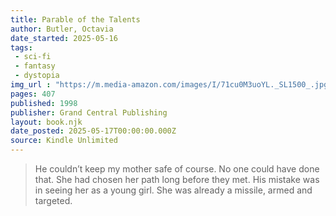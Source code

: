 ```yaml
---
title: Parable of the Talents
author: Butler, Octavia
date_started: 2025-05-16
tags: 
 - sci-fi
 - fantasy
 - dystopia 
img_url : "https://m.media-amazon.com/images/I/71cu0M3uoYL._SL1500_.jpg"
pages: 407
published: 1998
publisher: Grand Central Publishing
layout: book.njk
date_posted: 2025-05-17T00:00:00.000Z
source: Kindle Unlimited
---
```

<blockquote>
He couldn’t keep my mother safe of course. No one could have done that. She had chosen her path long before they met. His mistake was in seeing her as a young girl. She was already a missile, armed and targeted.
</blockquote>